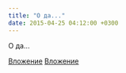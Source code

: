 ```yaml
---
title: "О да..."
date: 2015-04-25 04:12:00 +0300
---
```


О да...


[Вложение](https://vk.com/photo41076938_364510542)
[Вложение](https://vk.com/photo41076938_364510545)
